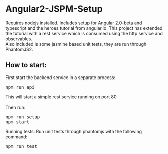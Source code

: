 # Angular2-JSPM-Setup
Requires nodejs installed.
Includes setup for Angular 2.0-beta and typescript and the heroes tutorial from angular.io.
This project has extended the tutorial with a rest service which is consumed using the http service and observables. <br>
Also included is some jasmine based unit tests, they are run through PhantomJS2.
## How to start:
First start the backend service in a separate process:
<pre>
npm run api
</pre>
This will start a simple rest service running on port 80
<br><br>
Then run:
<pre>
npm run setup
npm start
</pre>
Running tests:
Run unit tests through phantomjs with the following command:
<pre>
npm run test
</pre>
